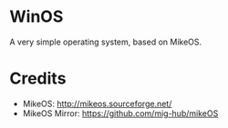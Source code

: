 # WinOS
A very simple operating system, based on MikeOS. 

# Credits
- MikeOS: http://mikeos.sourceforge.net/
- MikeOS Mirror: https://github.com/mig-hub/mikeOS

